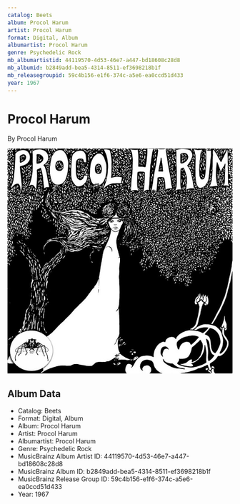 ```yaml
---
catalog: Beets
album: Procol Harum
artist: Procol Harum
format: Digital, Album
albumartist: Procol Harum
genre: Psychedelic Rock
mb_albumartistid: 44119570-4d53-46e7-a447-bd18608c28d8
mb_albumid: b2849add-bea5-4314-8511-ef3698218b1f
mb_releasegroupid: 59c4b156-e1f6-374c-a5e6-ea0ccd51d433
year: 1967
---
```


# Procol Harum

By Procol Harum

![](../../assets/beetscovers/Procol_Harum-Procol_Harum.jpg)

## Album Data

- Catalog: Beets
- Format: Digital, Album
- Album: Procol Harum
- Artist: Procol Harum
- Albumartist: Procol Harum
- Genre: Psychedelic Rock
- MusicBrainz Album Artist ID: 44119570-4d53-46e7-a447-bd18608c28d8
- MusicBrainz Album ID: b2849add-bea5-4314-8511-ef3698218b1f
- MusicBrainz Release Group ID: 59c4b156-e1f6-374c-a5e6-ea0ccd51d433
- Year: 1967

